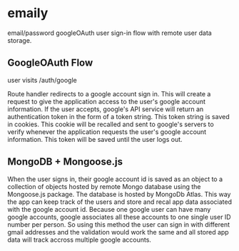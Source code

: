 # emaily
email/password googleOAuth user sign-in flow with remote user data storage.

## GoogleOAuth Flow

user visits /auth/google

Route handler redirects to a google account sign in. This will create a request to give the application access to the user's google account information. If the user accepts, google's API service will return an authentication token in the form of a token string. This token string is saved in cookies. This cookie will be recalled and sent to google's servers to verify whenever the application requests the user's google account information. This token will be saved until the user logs out. 

## MongoDB + Mongoose.js

When the user signs in, their google account id is saved as an object to a collection of objects hosted by remote Mongo database using the Mongoose.js package. The database is hosted by MongoDb Atlas. This way the app can keep track of the users and store and recal app data associated with the google account id. Because one google user can have many google accounts, google associates all these accounts to one single user ID number per person. So using this method the user can sign in with different gmail addresses and the validation would work the same and all stored app data will track accross multiple google accounts.
